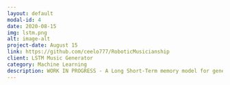 ```yaml
---
layout: default
modal-id: 4
date: 2020-08-15
img: lstm.png
alt: image-alt
project-date: August 15
link: https://github.com/ceelo777/RoboticMusicianship
client: LSTM Music Generator
category: Machine Learning
description: WORK IN PROGRESS - A Long Short-Term memory model for generating music based on famous compositions by composers including Beethoven, Mozart, etc. 
---
```


